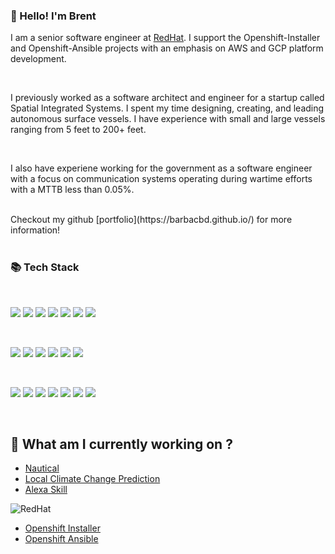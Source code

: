 ### 👋 Hello! I'm Brent

I am a senior software engineer at [RedHat](https://www.redhat.com). I support the Openshift-Installer and Openshift-Ansible projects with an emphasis on AWS and GCP platform development.

<br>

I previously worked as a software architect and engineer for a startup called Spatial Integrated Systems. I spent my time designing, creating, and leading autonomous surface vessels. I have experience with small and large vessels ranging from 5 feet to 200+ feet. 

<br>

I also have experiene working for the government as a software engineer with a focus on communication systems operating during wartime efforts with a MTTB less than 0.05%.


<br>
Checkout my github [portfolio](https://barbacbd.github.io/) for more information!
<br> <br>

### 📚 Tech Stack

<br>

[<img src="https://img.shields.io/badge/Python-FFD43B?style=for-the-badge&logo=python&logoColor=blue">](https://img.shields.io/badge/Python-FFD43B?style=for-the-badge&logo=python&logoColor=blue) [<img src="https://img.shields.io/badge/GNU%20Bash-4EAA25?style=for-the-badge&logo=GNU%20Bash&logoColor=white">](https://img.shields.io/badge/GNU%20Bash-4EAA25?style=for-the-badge&logo=GNU%20Bash&logoColor=white) [<img src="https://img.shields.io/badge/Go-00ADD8?style=for-the-badge&logo=go&logoColor=white">](https://img.shields.io/badge/Go-00ADD8?style=for-the-badge&logo=go&logoColor=white) [<img src=" 	https://img.shields.io/badge/C-00599C?style=for-the-badge&logo=c&logoColor=white">]( 	https://img.shields.io/badge/C-00599C?style=for-the-badge&logo=c&logoColor=white) [<img src="https://img.shields.io/badge/C%2B%2B-00599C?style=for-the-badge&logo=c%2B%2B&logoColor=white">](https://img.shields.io/badge/C%2B%2B-00599C?style=for-the-badge&logo=c%2B%2B&logoColor=white) [<img src="https://img.shields.io/badge/Ansible-000000?style=for-the-badge&logo=ansible&logoColor=white">](https://img.shields.io/badge/Ansible-000000?style=for-the-badge&logo=ansible&logoColor=white) [<img src="https://img.shields.io/badge/Terraform-7B42BC?style=for-the-badge&logo=terraform&logoColor=white">](https://img.shields.io/badge/Terraform-7B42BC?style=for-the-badge&logo=terraform&logoColor=white)

<br>

[<img src="https://img.shields.io/badge/Amazon_AWS-FF9900?style=for-the-badge&logo=amazonaws&logoColor=white">](https://img.shields.io/badge/Amazon_AWS-FF9900?style=for-the-badge&logo=amazonaws&logoColor=white) [<img src="https://img.shields.io/badge/Google_Cloud-4285F4?style=for-the-badge&logo=google-cloud&logoColor=white">](https://img.shields.io/badge/Google_Cloud-4285F4?style=for-the-badge&logo=google-cloud&logoColor=white) [<img src="https://img.shields.io/badge/GitHub_Actions-2088FF?style=for-the-badge&logo=github-actions&logoColor=white">](https://img.shields.io/badge/GitHub_Actions-2088FF?style=for-the-badge&logo=github-actions&logoColor=white) [<img src="https://img.shields.io/badge/GitHub-100000?style=for-the-badge&logo=github&logoColor=white">](https://img.shields.io/badge/GitHub-100000?style=for-the-badge&logo=github&logoColor=white) [<img src="https://img.shields.io/badge/GitLab-330F63?style=for-the-badge&logo=gitlab&logoColor=white">](https://img.shields.io/badge/GitLab-330F63?style=for-the-badge&logo=gitlab&logoColor=white) [<img src="https://img.shields.io/badge/Docker-2CA5E0?style=for-the-badge&logo=docker&logoColor=white">](https://img.shields.io/badge/Docker-2CA5E0?style=for-the-badge&logo=docker&logoColor=white)

<br>

[<img src="https://img.shields.io/badge/R-276DC3?style=for-the-badge&logo=r&logoColor=white">](https://img.shields.io/badge/R-276DC3?style=for-the-badge&logo=r&logoColor=white) [<img src="https://img.shields.io/badge/LaTeX-47A141?style=for-the-badge&logo=LaTeX&logoColor=white">](https://img.shields.io/badge/LaTeX-47A141?style=for-the-badge&logo=LaTeX&logoColor=white) [<img src="https://img.shields.io/badge/JavaScript-323330?style=for-the-badge&logo=javascript&logoColor=F7DF1E">](https://img.shields.io/badge/JavaScript-323330?style=for-the-badge&logo=javascript&logoColor=F7DF1E) [<img src="https://img.shields.io/badge/Lua-2C2D72?style=for-the-badge&logo=lua&logoColor=white">](https://img.shields.io/badge/Lua-2C2D72?style=for-the-badge&logo=lua&logoColor=white) [<img src="https://img.shields.io/badge/SQLite-07405E?style=for-the-badge&logo=sqlite&logoColor=white">](https://img.shields.io/badge/SQLite-07405E?style=for-the-badge&logo=sqlite&logoColor=white) [<img src="https://img.shields.io/badge/MySQL-005C84?style=for-the-badge&logo=mysql&logoColor=white">](https://img.shields.io/badge/MySQL-005C84?style=for-the-badge&logo=mysql&logoColor=white) [<img src="https://img.shields.io/badge/CMake-064F8C?style=for-the-badge&logo=cmake&logoColor=white">](https://img.shields.io/badge/CMake-064F8C?style=for-the-badge&logo=cmake&logoColor=white)

<br>

## 🔭 What am I currently working on ?

- [Nautical](https://github.com/barbacbd/nautical)
- [Local Climate Change Prediction](https://github.com/barbacbd/predictor)
- [Alexa Skill](https://github.com/barbacbd/alexa-buoys)

![RedHat](https://img.shields.io/badge/Red%20Hat-EE0000?style=for-the-badge&logo=redhat&logoColor=white)

- [Openshift Installer](https://github.com/barbacbd/installer)
- [Openshift Ansible](https://github.com/barbacbd/openshift-ansible)


<!--
**barbacbd/barbacbd** is a ✨ _special_ ✨ repository because its `README.md` (this file) appears on your GitHub profile.

Here are some ideas to get you started:

- 🔭 I’m currently working on ...
- 🌱 I’m currently learning ...
- 👯 I’m looking to collaborate on ...
- 🤔 I’m looking for help with ...
- 💬 Ask me about ...
- 📫 How to reach me: ...
- 😄 Pronouns: ...
- ⚡ Fun fact: ...
-->
